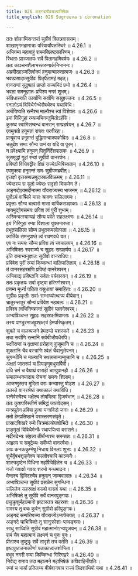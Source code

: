```yaml
---
title: 026 अङ्गदयौवराज्याभिषेकः
title_english: 026 Sugreeva s coronation

---
```

<div class="audioEmbed"  caption="श्रीराम-हरिसीताराममूर्ति-घनपाठिभ्यां वचनम्" src="https://archive.org/download/Ramayana-recitation-Sriram-harisItArAmamUrti-Ghanapaati-v2/Kanda_4/Kanda_4_KSK-026-Angada_Youvarajyabhishekaha.mp3"></div>

  
ततः शोकाभिसन्तप्तं सुग्रीवं क्लिन्नवाससम्।  
शाखामृगमहामात्राः परिवार्योपतस्थिरे ॥ 4.26.1 ॥   
अभिगम्य महाबाहुं राममक्लिष्टकारिणम्।  
स्थिताः प्राञ्जलयः सर्वे पितामहमिवर्षयः ॥ 4.26.2 ॥   
ततः काञ्चनशैलाभस्तरुणार्कनिभाननः।  
अब्रवीत्प्राञ्जलिर्वाक्यं हनुमान्मारुतात्मजः ॥ 4.26.3 ॥   
भवत्प्रसादात्सुग्रीवः पितृपैतामहं महत्।  
वानराणां सुदुष्प्रापं प्राप्तो राज्यमिदं प्रभो ॥ 4.26.4 ॥   
भवता समनुज्ञातः प्रविश्य नगरं शुभम्।  
संविधास्यति कार्याणि सर्वाणि ससुहृज्जनः ॥ 4.26.5 ॥   
स्नातोऽयं विविधैर्गन्धैरौषधैश्च यथाविधि।  
अर्चयिष्यति रत्नैश्च माल्यैश्च त्वां विशेषतः ॥ 4.26.6 ॥   
इमां गिरिगुहां रम्यामभिगन्तुमितोऽर्हसि।  
कुरुष्व स्वामिसम्बन्धं वानरान् सम्प्रहर्षयन् ॥ 4.26.7 ॥   
एवमुक्तो हनुमता राघवः परवीरहा।  
प्रत्युवाच हनूमन्तं बुद्धिमान्वाक्यकोविदः ॥ 4.26.8 ॥   
चतुर्दश समाः सौम्य ग्रामं वा यदि वा पुरम्।  
न प्रवेक्ष्यामि हनुमन् पितुर्निर्देशपालकः ॥ 4.26.9 ॥   
सुसमृद्धां गुहां रम्यां सुग्रीवो वानरर्षभः।  
प्रविष्टो विधिवद्वीरः क्षिप्रं राज्येऽभिषिच्यताम् ॥ 4.26.10 ॥   
एवमुक्त्वा हनूमन्तं रामः सुग्रीवमब्रवीत्।  
वृत्तज्ञो वृत्तसम्पन्नमुदारबलविक्रमम् ॥ 4.26.11 ॥   
ज्येष्ठस्य स सुतो ज्येष्ठः सदृशो विक्रमेण ते।  
अङ्गदोऽयमदीनात्मा यौवराज्यस्य भाजनम् ॥ 4.26.12 ॥   
पूर्वोऽयं वार्षिको मासः श्रावणः सलिलागमः।  
प्रवृत्ताः सौम्य चत्वारो मासा वार्षिकसञ्ज्ञकाः ॥ 4.26.13 ॥   
नायमुद्योगसमयः प्रविश त्वं पुरीं शुभाम्।  
अस्मिन्वत्स्याम्यहं सौम्य पर्वते सहलक्ष्मणः ॥ 4.26.14 ॥   
इयं गिरिगुहा रम्या विशाला युक्तमारुता।  
प्रभूतसलिला सौम्य प्रभूतकमलोत्पला ॥ 4.26.15 ॥   
कार्तिके समनुप्राप्ते त्वं रावणवधे यत।  
एष नः समयः सौम्य प्रविश त्वं स्वमालयम् ॥ 4.26.16 ॥   
अभिषिक्तः स्वराज्ये च सुहृदः सम्प्रहर्षय ॥ 4.26.17 ॥   
इति रामाभ्यनुज्ञातः सुग्रीवो वानराधिपः।  
प्रविवेश पुरीं रम्यां किष्कन्धां वालिपालिताम् ॥ 4.26.18 ॥   
तं वानरसहस्राणि प्रविष्टं वानरेश्वरम्।  
अभिवाद्य प्रविष्टानि सर्वतः पर्यवारयन् ॥ 4.26.19 ॥   
ततः प्रकृतयः सर्वा दृष्ट्वा हरिगणेश्वरम्।  
प्रणम्य मूर्ध्ना पतिता वसुधायां समाहिताः ॥ 4.26.20 ॥   
सुग्रीवः प्रकृतीः सर्वाः सम्भाष्योत्थाप्य वीर्यवान्।  
भ्रातुरन्तःपुरं सौम्यं प्रविवेश महाबलः ॥ 4.26.21 ॥   
प्रविश्य त्वभिनिष्क्रान्तं सुग्रीवं प्लवगेश्वरम्।  
अभ्यषिञ्चन्त सुहृदः सहस्राक्षमिवामराः ॥ 4.26.22 ॥   
तस्य पाण्डुरमाजह्रुश्छत्त्रं हेमपरिष्कृतम्।  
शुक्ले च वालव्यजने हेमदण्डे यशस्करे ॥ 4.26.23 ॥   
तथा सर्वाणि रत्नानि सर्वबीजौषधैरपि।  
सक्षीराणां च वृक्षाणां प्ररोहान् कुसुमानि च ॥ 4.26.24 ॥   
शुक्लानि चैव वस्त्राणि श्वेतं चैवानुलेपनम्।  
सुगन्धीनि च माल्यानि स्थलजान्यम्बुजानि च ॥ 4.26.25 ॥   
अक्षतं जातरूपं च प्रियङ्गुमधुसर्पिषी।  
दधि चर्म च वैयाघ्रं वाराही चाप्युपानहौ ॥ 4.26.26 ॥   
समालम्भनमादाय रोचनां समनः शिलाम्।  
आजग्मुस्तत्र मुदिता वराः कन्यास्तु षोडश ॥ 4.26.27 ॥   
ततस्ते वानरश्रेष्ठं यथाकालं यथाविधि।  
रत्नैर्वस्त्रैश्च भक्षैश्च तोषयित्वा द्विजर्षभान् ॥ 4.26.28 ॥   
ततः कुशपरिस्तीर्णं समिद्धं जातवेदसम्।  
मन्त्रपूतेन हविषा हुत्वा मन्त्रविदो जनाः ॥ 4.26.29 ॥   
ततो हेमप्रतिष्ठाने वरास्तरणसंवृते।  
प्रासादशिखरे रम्ये चित्रमाल्योपशोभिते ॥ 4.26.30 ॥   
प्राङ्मुखं विविधैर्मन्त्रैः स्थापयित्वा वरासने।  
नदीनदेभ्यः संहृत्य तीर्थेभ्यश्च समन्ततः ॥ 4.26.31 ॥   
आहृत्य च समुद्रेभ्यः सर्वेभ्यो वानरर्षभाः।  
अपः कनककुम्भेषु निधाय विमलाः शुभाः ॥ 4.26.32 ॥   
शुभैर्वृषभशृङ्गैश्च कलशैश्चापि काञ्चनैः।  
शास्त्रदृष्टेन विधिना महर्षिविहितेन च ॥ 4.26.33 ॥   
गजो गवाक्षो गवयः शरभो गन्धमादनः।  
मैन्दश्च द्विविदश्चैव हनुमान् जाम्बवान्नलः ॥ 4.26.34 ॥   
अभ्यषिञ्चन्त सुग्रीवं प्रसन्नेन सुगन्धिना।  
सलिलेन सहस्राक्षं वसवो वासवं यथा ॥ 4.26.35 ॥   
अभिषिक्ते तु सुग्रीवे सर्वे वानरपुङ्गवाः।  
प्रचुक्रुशुर्महात्मानो हृष्टास्तत्र सहस्रशः ॥ 4.26.36 ॥   
रामस्य तु वचः कुर्वन् सुग्रीवो हरिपुङ्गवः।  
अङ्गदं सम्परिष्वज्य यौवराज्येऽभ्यषेचयत् ॥ 4.26.37 ॥   
अङ्गदे चाभिषिक्ते तु सानुक्रोशाः प्लवङ्गमाः।  
साधु साध्विति सुग्रीवं महात्मानोऽभ्यपूजयन् ॥ 4.26.38 ॥   
रामं चैव महात्मानं लक्ष्मणं च पुनः पुनः।  
प्रीताश्च तुष्टुवुः सर्वे तादृशे तत्र वर्तति ॥ 4.26.39 ॥   
हृष्टपुष्टजनाकीर्णा पताकाध्वजशोभिता।  
बभूव नगरी रम्या किष्किन्धा गिरिगह्वरे ॥ 4.26.40 ॥   
निवेद्य रामाय तदा महात्मने महाभिषेकं कपिवाहिनीपतिः।  
रुमां च भार्यां प्रतिलभ्य वीर्यवानवाप राज्यं त्रिदशाधिपो यथा ॥ 4.26.41 ॥   